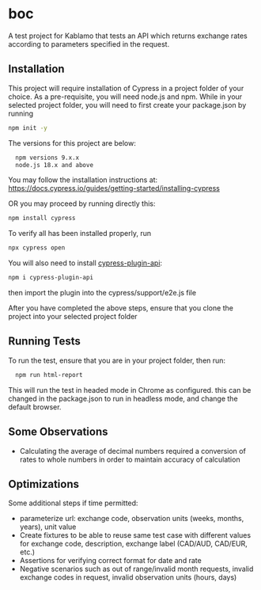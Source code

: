 # boc

A test project for Kablamo that tests an API which returns exchange rates according to parameters specified in the request.


## Installation

This project will require installation of Cypress in a project folder of your choice. As a pre-requisite, you will need node.js and npm. 
While in your selected project folder, you will need to first create your package.json by running 
```bash
npm init -y
```


The versions for this project are below:

```bash
  npm versions 9.x.x
  node.js 18.x and above
```
You may follow the installation instructions at: https://docs.cypress.io/guides/getting-started/installing-cypress

OR 
you may proceed by running directly this:
```bash
npm install cypress
```
To verify all has been installed properly, run 
```bash
npx cypress open
```

You will also need to install [cypress-plugin-api](https://github.com/filiphric/cypress-plugin-api): 


```bash
npm i cypress-plugin-api
```
then import the plugin into the cypress/support/e2e.js file

After you have completed the above steps, ensure that you clone the project into your selected project folder
    

## Running Tests

To run the test, ensure that you are in your project folder, then run:

```bash
  npm run html-report
```
This will run the test in headed mode in Chrome as configured. this can be changed in the package.json to run in headless mode, and change the default browser.

## Some Observations

- Calculating the average of decimal numbers required a conversion of rates to whole numbers in order to maintain accuracy of calculation


## Optimizations

Some additional steps if time permitted:

* parameterize url: exchange code, observation units (weeks, months, years), unit value
* Create fixtures to be able to reuse same test case with different values for exchange code, description, exchange label (CAD/AUD, CAD/EUR, etc.)
* Assertions for verifying correct format for date and rate
* Negative scenarios such as out of range/invalid month requests, invalid exchange codes in request, invalid observation units (hours, days)
